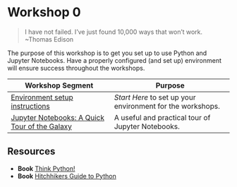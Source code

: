 # Workshop 0

> I have not failed. I’ve just found 10,000 ways that won’t work. ~Thomas Edison

The purpose of this workshop is to get you set up to use Python and Jupyter Notebooks.  Have a properly configured (and set up) environment will ensure success throughout the workshops.


| Workshop Segment | Purpose |
|------------------|---------|
| [Environment setup instructions](./ws0_environment_setup.ipynb) |  _Start Here_ to set up your environment for the workshops. |
| [Jupyter Notebooks: A Quick Tour of the Galaxy](./ws0_jupyter_tour.ipynb) | A useful and practical tour of Jupyter Notebooks. |

## Resources

* **Book** [Think Python!]()
* **Book** [Hitchhikers Guide to Python]()